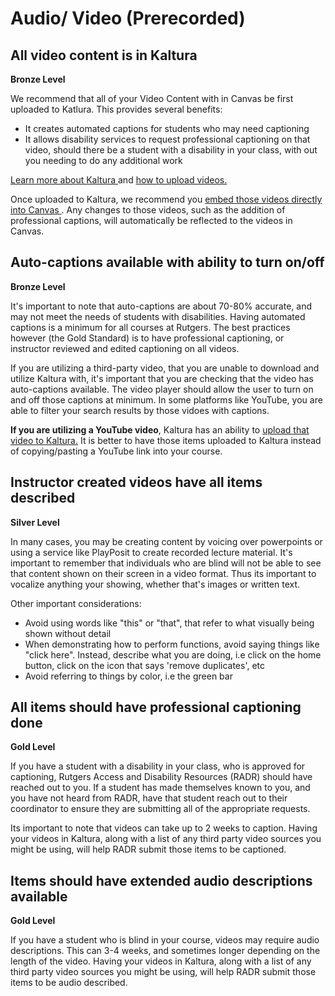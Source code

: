 # Audio/ Video (Prerecorded)

## All video content is in Kaltura 	
**Bronze Level**

We recommend that all of your Video Content with in Canvas be first uploaded to Katlura. This provides several benefits:
<ul>
  <li> It creates automated captions for students who may need captioning </li>
  <li> It allows disability services to request professional captioning on that video, should there be a student with a disability in your class, with out you needing to do any additional work</li>
</ul>

<a href="https://canvas.rutgers.edu/external-apps/kaltura/">Learn more about Kaltura </a> and <a href="https://ithelp.rutgers.edu/sp?id=kb_article_view&sysparm_article=KB0016336&sys_kb_id=503c4c631b809a50723a99b51a4bcb09&spa=1#mcetoc_1h8felk6vq"> how to upload videos. </a> 

Once uploaded to Kaltura, we recommend you <a href="https://radr.rutgers.edu/resource/sharing-your-content-kaltura"> embed those videos directly into Canvas </a>. Any changes to those videos, such as the addition of professional captions, will automatically be reflected to the videos in Canvas. 

## Auto-captions available with ability to turn on/off 	
**Bronze Level**

It's important to note that auto-captions are about 70-80% accurate, and may not meet the needs of students with disabilities. Having automated captions is a minimum for all courses at Rutgers. The best practices however (the Gold Standard) is to have professional captioning, or instructor reviewed and edited captioning on all videos. 

If you are utilizing a third-party video, that you are unable to download and utilize Kaltura with, it's important that you are checking that the video has auto-captions available. The video player should allow the user to turn on and off those captions at minimum. In some platforms like YouTube, you are able to filter your search results by those vidoes with captions.

**If you are utilizing a YouTube video**, Kaltura has an ability to <a href="https://knowledge.kaltura.com/help/youtube-entries"> upload that video to Kaltura.</a> It is better to have those items uploaded to Kaltura instead of copying/pasting a YouTube link into your course.



## Instructor created videos have all items described 	
**Silver Level**

In many cases, you may be creating content by voicing over powerpoints or using a service like PlayPosit to create recorded lecture material. It's important to remember that individuals who are blind will not be able to see that content shown on their screen in a video format. Thus its important to vocalize anything your showing, whether that's images or written text. 

Other important considerations:
<ul>
  <li> Avoid using words like "this" or "that", that refer to what visually being shown without detail </li>
  <li> When demonstrating how to perform functions, avoid saying things like "click here". Instead, describe what you are doing, i.e click on the home button, click on the icon that says 'remove duplicates', etc </li>
  <li> Avoid referring to things by color, i.e the green bar</li>
</ul>

## All items should have professional captioning done 	
**Gold Level**

If you have a student with a disability in your class, who is approved for captioning, Rutgers Access and Disability Resources (RADR) should have reached out to you. If a student has made themselves known to you, and you have not heard from RADR, have that student reach out to their coordinator to ensure they are submitting all of the appropriate requests.

Its important to note that videos can take up to 2 weeks to caption. Having your videos in Kaltura, along with a list of any third party video sources you might be using, will help RADR submit those items to be captioned.

## Items should have extended audio descriptions available 	
**Gold Level**

If you have a student who is blind in your course, videos may require audio descriptions. This can 3-4 weeks, and sometimes longer depending on the length of the video. Having your videos in Kaltura, along with a list of any third party video sources you might be using, will help RADR submit those items to be audio described.

